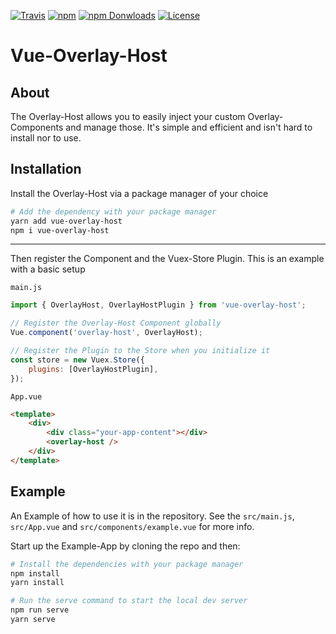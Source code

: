 [![Travis](https://img.shields.io/travis/sinexist/vue-overlay-host.svg?style=flat-square)](https://travis-ci.org/SiNEXiST/vue-overlay-host)
[![npm](https://img.shields.io/npm/v/vue-overlay-host.svg?style=flat-square)](https://www.npmjs.com/package/vue-overlay-host)
[![npm Donwloads](https://img.shields.io/npm/dm/vue-overlay-host.svg?style=flat-square)](https://www.npmjs.com/package/vue-overlay-host)
[![License](https://img.shields.io/github/license/sinexist/vue-overlay-host.svg?style=flat-square)](https://github.com/SiNEXiST/vue-overlay-host/blob/master/LICENSE)

# Vue-Overlay-Host

## About

The Overlay-Host allows you to easily inject your custom Overlay-Components and manage those. It's simple and efficient and isn't hard to install nor to use.

## Installation

Install the Overlay-Host via a package manager of your choice

```sh
# Add the dependency with your package manager
yarn add vue-overlay-host
npm i vue-overlay-host
```

---

Then register the Component and the Vuex-Store Plugin. This is an example with a basic setup

`main.js`
```js
import { OverlayHost, OverlayHostPlugin } from 'vue-overlay-host';

// Register the Overlay-Host Component globally
Vue.component('overlay-host', OverlayHost);

// Register the Plugin to the Store when you initialize it
const store = new Vuex.Store({
    plugins: [OverlayHostPlugin],
});
```

`App.vue`
```html
<template>
    <div>
        <div class="your-app-content"></div>
        <overlay-host />
    </div>
</template>
```

## Example

An Example of how to use it is in the repository. See the `src/main.js`, `src/App.vue` and `src/components/example.vue` for more info.

Start up the Example-App by cloning the repo and then:
```sh
# Install the dependencies with your package manager
npm install
yarn install

# Run the serve command to start the local dev server
npm run serve
yarn serve
```
